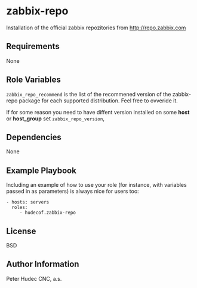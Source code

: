 zabbix-repo
=========

Installation of the official zabbix repozitories from http://repo.zabbix.com

Requirements
------------

None

Role Variables
--------------

`zabbix_repo_recommend` is the list of the recommened version of the zabbix-repo package for each supported distribution. Feel free to ovveride it.

If for some reason you need to have diffent version installed on some **host** or **host_group** set `zabbix_repo_version`,

Dependencies
------------

None

Example Playbook
----------------

Including an example of how to use your role (for instance, with variables passed in as parameters) is always nice for users too:

    - hosts: servers
      roles:
         - hudecof.zabbix-repo
		 
License
-------

BSD

Author Information
------------------

Peter Hudec
CNC, a.s.